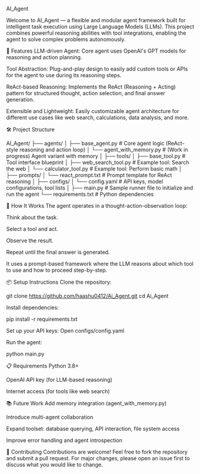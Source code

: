 AI_Agent 


Welcome to AI_Agent — a flexible and modular agent framework built for intelligent task execution using Large Language Models (LLMs).
This project combines powerful reasoning abilities with tool integrations, enabling the agent to solve complex problems autonomously.

🚀 Features
LLM-driven Agent:
Core agent uses OpenAI's GPT models for reasoning and action planning.

Tool Abstraction:
Plug-and-play design to easily add custom tools or APIs for the agent to use during its reasoning steps.

ReAct-based Reasoning:
Implements the ReAct (Reasoning + Acting) pattern for structured thought, action selection, and final answer generation.

Extensible and Lightweight:
Easily customizable agent architecture for different use cases like web search, calculations, data analysis, and more.

🛠 Project Structure

AI_Agent/
├── agents/
│   ├── base_agent.py       # Core agent logic (ReAct-style reasoning and action loop)
│   └── agent_with_memory.py # (Work in progress) Agent variant with memory
│
├── tools/
│   ├── base_tool.py         # Tool interface blueprint
│   ├── web_search_tool.py   # Example tool: Search the web
│   └── calculator_tool.py   # Example tool: Perform basic math
│
├── prompts/
│   └── react_prompt.txt     # Prompt template for ReAct reasoning
│
├── configs/
│   └── config.yaml          # API keys, model configurations, tool lists
│
├── main.py                  # Sample runner file to initialize and run the agent
└── requirements.txt         # Python dependencies

🧠 How It Works
The agent operates in a thought-action-observation loop:

Think about the task.

Select a tool and act.

Observe the result.

Repeat until the final answer is generated.

It uses a prompt-based framework where the LLM reasons about which tool to use and how to proceed step-by-step.

📦 Setup Instructions
Clone the repository:

git clone https://github.com/haashu0412/Ai_Agent.git
cd Ai_Agent

Install dependencies:

pip install -r requirements.txt

Set up your API keys:
Open configs/config.yaml

Run the agent:

python main.py

📋 Requirements
Python 3.8+

OpenAI API key (for LLM-based reasoning)

Internet access (for tools like web search)

📚 Future Work
Add memory integration (agent_with_memory.py)

Introduce multi-agent collaboration

Expand toolset: database querying, API interaction, file system access

Improve error handling and agent introspection

🤝 Contributing
Contributions are welcome! Feel free to fork the repository and submit a pull request.
For major changes, please open an issue first to discuss what you would like to change.

